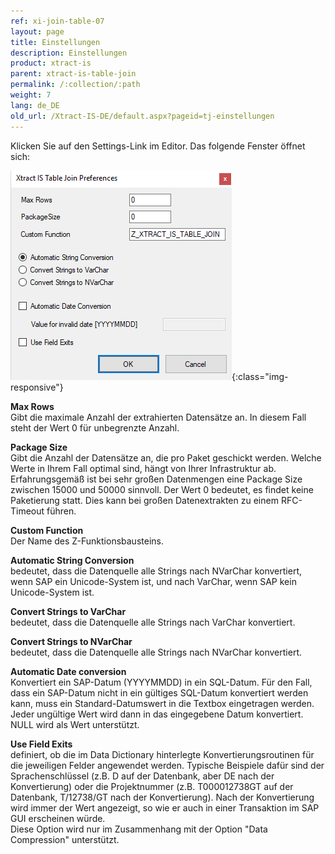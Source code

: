 ```yaml
---
ref: xi-join-table-07
layout: page
title: Einstellungen
description: Einstellungen
product: xtract-is
parent: xtract-is-table-join
permalink: /:collection/:path
weight: 7
lang: de_DE
old_url: /Xtract-IS-DE/default.aspx?pageid=tj-einstellungen
---
```


Klicken Sie auf den Settings-Link im Editor. Das folgende Fenster öffnet sich:

![tj-xis-settings](img\content\xtract_is_table_join_preferences.png){:class="img-responsive"}


**Max Rows** <br>
Gibt die maximale Anzahl der extrahierten Datensätze an. In diesem Fall steht der Wert 0 für unbegrenzte Anzahl.

**Package Size** <br>
Gibt die Anzahl der Datensätze an, die pro Paket geschickt werden. Welche Werte in Ihrem Fall optimal sind, hängt von Ihrer Infrastruktur ab. Erfahrungsgemäß ist bei sehr großen Datenmengen eine Package Size zwischen 15000 und 50000 sinnvoll. Der Wert 0 bedeutet, es findet keine Paketierung statt. Dies kann bei großen Datenextrakten zu einem RFC-Timeout führen.

**Custom Function** <br>
Der Name des Z-Funktionsbausteins. 

**Automatic String Conversion** <br>
bedeutet, dass die Datenquelle alle Strings nach NVarChar konvertiert, wenn SAP ein Unicode-System ist, und nach VarChar, wenn SAP kein Unicode-System ist.

**Convert Strings to VarChar** <br>
bedeutet, dass die Datenquelle alle Strings nach VarChar konvertiert.

**Convert Strings to NVarChar** <br>
bedeutet, dass die Datenquelle alle Strings nach NVarChar konvertiert.

**Automatic Date conversion** <br>
Konvertiert ein SAP-Datum (YYYYMMDD) in ein SQL-Datum. Für den Fall, dass ein SAP-Datum nicht in ein gültiges SQL-Datum konvertiert werden kann, muss ein Standard-Datumswert in die Textbox eingetragen werden. Jeder ungültige Wert wird dann in das eingegebene Datum konvertiert. NULL wird als Wert unterstützt.

**Use Field Exits** <br> 
definiert, ob die im Data Dictionary hinterlegte Konvertierungsroutinen für die jeweiligen Felder angewendet werden. Typische Beispiele dafür sind der Sprachenschlüssel (z.B. D auf der Datenbank, aber DE nach der Konvertierung) oder die Projektnummer (z.B. T000012738GT auf der Datenbank, T/12738/GT nach der Konvertierung). Nach der Konvertierung wird immer der Wert angezeigt, so wie er auch in einer Transaktion im SAP GUI erscheinen würde. <br>
Diese Option wird nur im Zusammenhang mit der Option "Data Compression" unterstützt.